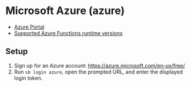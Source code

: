 # Microsoft Azure (azure)

* [Azure Portal](https://portal.azure.com/)
* [Supported Azure Functions runtime versions](https://docs.microsoft.com/en-us/azure/azure-functions/functions-versions)

## Setup

1. Sign up for an Azure account: https://azure.microsoft.com/en-us/free/
2. Run `sb login azure`, open the prompted URL, and enter the displayed login token.
